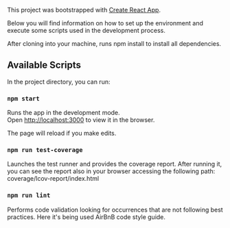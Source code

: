 This project was bootstrapped with [Create React App](https://github.com/facebookincubator/create-react-app).

Below you will find information on how to set up the environment and execute some scripts used in the development process.

After cloning into your machine, runs npm install to install all dependencies.

## Available Scripts

In the project directory, you can run:

### `npm start`

Runs the app in the development mode.<br>
Open [http://localhost:3000](http://localhost:3000) to view it in the browser.

The page will reload if you make edits.<br>

### `npm run test-coverage`

Launches the test runner and provides the coverage report.
After running it, you can see the report also in your browser accessing the following path: coverage/lcov-report/index.html

### `npm run lint`

Performs code validation looking for occurrences that are not following best practices.
Here it's being used AirBnB code style guide.
